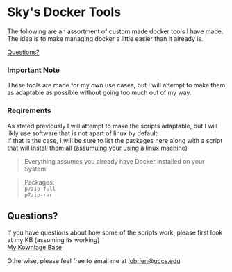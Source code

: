 # Sky's Docker Tools

The following are an assortment of custom made docker tools I have made.  
The idea is to make managing docker a little easier than it already is.

[Questions?](#questions)

### Important Note

These tools are made for my own use cases, but I will attempt to make them as adaptable as possible without going too much out of my way.

### Reqirements

As stated previously I will attempt to make the scripts adaptable, but I will likly use software that is not apart of linux by default.  
If that is the case, I will be sure to list the packages here along with a script that will install them all (assumuing your using a linux machine)  

> Everything assumes you already have Docker installed on your System!

> Packages:  
> `p7zip-full`  
> `p7zip-rar`

## Questions?

If you have questions about how some of the scripts work, please first look at my KB (assuming its working)  
[My Kownlage Base](https://kb.allofsky.com/)  

Otherwise, please feel free to email me at <lobrien@uccs.edu>
